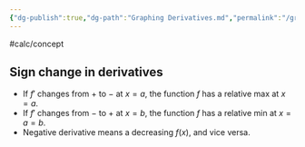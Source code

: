 ```yaml
---
{"dg-publish":true,"dg-path":"Graphing Derivatives.md","permalink":"/graphing-derivatives/"}
---
```


#calc/concept 
## Sign change in derivatives
- If $f'$ changes from $+$ to $-$ at $x=a$, the function $f$ has a relative max at $x=a$.
- If $f'$ changes from $-$ to $+$ at $x=b$, the function $f$ has a relative min at $x=a=b$.
- Negative derivative means a decreasing $f(x)$, and vice versa.